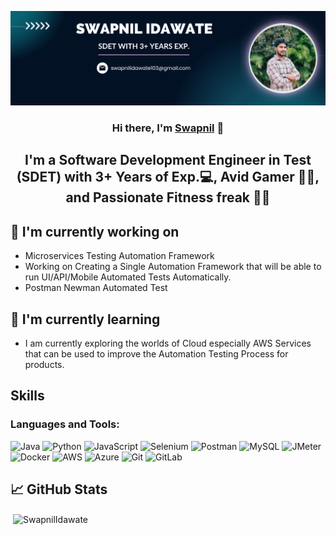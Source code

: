 
[![Your Banner](swapnilbanner.png)](https://www.linkedin.com/in/swapnil-idawate-vidhate-025270151/)


<h3 align="center">Hi there, I'm <a href="https://www.linkedin.com/in/swapnil-idawate-vidhate-025270151/" target="_blank" rel="noreferrer">Swapnil</a> 👋</h3>
<h2 align="center">I'm a Software Development Engineer in Test (SDET) with 3+ Years of Exp.💻, Avid Gamer 👨‍💻, and Passionate Fitness freak 🏋️‍♂️</h2>


## 🔭 I'm currently working on

- Microservices Testing Automation Framework
- Working on Creating a Single Automation Framework that will be able to run UI/API/Mobile Automated Tests Automatically. 
- Postman Newman Automated Test 


## 🌱 I'm currently learning

- I am currently exploring the worlds of Cloud especially AWS Services that can be used to improve the Automation Testing Process for products. 


## Skills

<h3 align="left">Languages and Tools:</h3>
<p align="left">  
<img src="https://img.shields.io/badge/Java-007396?style=for-the-badge&logo=java&logoColor=white" alt="Java">
  <img src="https://img.shields.io/badge/Python-3776AB?style=for-the-badge&logo=python&logoColor=white" alt="Python">
  <img src="https://img.shields.io/badge/JavaScript-F7DF1E?style=for-the-badge&logo=javascript&logoColor=black" alt="JavaScript">
  <img src="https://img.shields.io/badge/Selenium-43B02A?style=for-the-badge&logo=selenium&logoColor=white" alt="Selenium">
  <img src="https://img.shields.io/badge/Postman-FF6C37?style=for-the-badge&logo=postman&logoColor=white" alt="Postman">
  <img src="https://img.shields.io/badge/MySQL-4479A1?style=for-the-badge&logo=mysql&logoColor=white" alt="MySQL">
  <img src="https://img.shields.io/badge/JMeter-D22128?style=for-the-badge&logo=apache%20jmeter&logoColor=white" alt="JMeter">
  <img src="https://img.shields.io/badge/Docker-2496ED?style=for-the-badge&logo=docker&logoColor=white" alt="Docker">
  <img src="https://img.shields.io/badge/AWS-232F3E?style=for-the-badge&logo=amazon-aws&logoColor=white" alt="AWS">
  <img src="https://img.shields.io/badge/Azure-0089D6?style=for-the-badge&logo=microsoft-azure&logoColor=white" alt="Azure">
  <img src="https://img.shields.io/badge/Git-F05032?style=for-the-badge&logo=git&logoColor=white" alt="Git">
  <img src="https://img.shields.io/badge/GitLab-FCA121?style=for-the-badge&logo=gitlab&logoColor=white" alt="GitLab">
</p>

## 📈 GitHub Stats 

<p>&nbsp;<img align="center" src="https://github-readme-stats.vercel.app/api?username=swapnilV103&show_icons=true&locale=en" alt="SwapnilIdawate" /></p>
